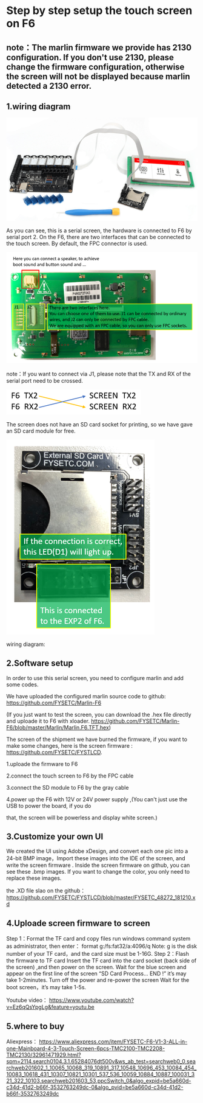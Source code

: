 # Step by step setup the touch screen on F6


## note：The marlin firmware we provide has 2130 configuration. If you don't use 2130, please change the firmware configuration, otherwise the screen will not be displayed because marlin detected a 2130 error.


## 1.wiring diagram

![1547105450498](images/1547105450498.png)

As you can see, this is a serial screen, the hardware is connected to F6 by serial port 2.
On the F6, there are two interfaces that can be connected to the touch screen. By default, the FPC connector is used.

![1547106602098](images/1547106602098.png)

note：If you want to connect via J1, please note that the TX and RX of the serial port need to be crossed.

![1547107811426](images/1547107811426.png)

The screen does not have an SD card socket for printing, so we have gave an SD card module for free.

![1547107139417](images/1547107139417.png)

wiring diagram:



## 2.Software setup 

In order to use this serial screen, you need to configure marlin and add some codes.

We have uploaded the configured marlin source code to github: https://github.com/FYSETC/Marlin-F6

(If you just want to test the screen, you can download the .hex file directly and uploade it to F6 with xloader. https://github.com/FYSETC/Marlin-F6/blob/master/Marlin/Marlin.F6.TFT.hex)

The screen of the shipment we have burned the firmware, if you want to make some changes, here is the screen firmware : https://github.com/FYSETC/FYSTLCD.

1.uploade the firmware to F6

2.connect the touch screen to F6 by the FPC cable

3.connect the SD module to F6 by the gray cable

4.power up the F6 with 12V or 24V power supply ,(You can't just use the USB to power the board, if you do

 that, the screen will be powerless and display white screen.) 

## 3.Customize your own UI 

We created the UI using Adobe xDesign, and convert each one pic into a 24-bit BMP image，Import these images into the IDE of the screen,  and write the screen firmware .
Inside the screen firmware on github, you can see these .bmp images. If you want to change the color, you only need to replace these images.

the .XD file slao on the github：https://github.com/FYSETC/FYSTLCD/blob/master/FYSETC_48272_181210.xd

## 4.Uploade screen firmware to screen

Step 1：Format the TF card and copy files
run windows command system as administrator, then enter：
format g:/fs:fat32/a:4096/q
Note: 
g is the disk number of your TF card，and the card size must be 1-16G.
Step 2：Flash the firmware to TF card
Insert the TF card into the card socket (back side of the screen) ,and then power on the screen. 
Wait for the blue screen and appear on the first line of the screen “SD Card Process... END !” it’s may take 1-2minutes.
Turn off the power and re-power the screen Wait for the boot screen，it’s may take 1-5s.

Youtube video：
https://www.youtube.com/watch?v=Ez6qQsYpgLg&feature=youtu.be

## 5.where to buy

Aliexpress：
https://www.aliexpress.com/item/FYSETC-F6-V1-3-ALL-in-one-Mainboard-4-3-Touch-Screen-6pcs-TMC2100-TMC2208-TMC2130/32961471929.html?spm=2114.search0104.3.1.65284076dt500v&ws_ab_test=searchweb0_0,searchweb201602_1_10065_10068_319_10891_317_10548_10696_453_10084_454_10083_10618_431_10307_10821_10301_537_536_10059_10884_10887_100031_321_322_10103,searchweb201603_53,ppcSwitch_0&algo_expid=be5a660d-c34d-41d2-b66f-3532763249dc-0&algo_pvid=be5a660d-c34d-41d2-b66f-3532763249dc
